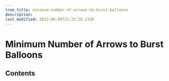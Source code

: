 ```yaml
---
tree_title: minimum-number-of-arrows-to-burst-balloons
description: 
last_modified: 2022-06-09T21:23:28.2328
---
```


# Minimum Number of Arrows to Burst Balloons

## Contents

